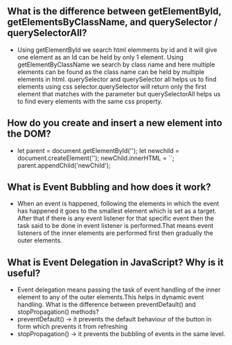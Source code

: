 ## What is the difference between getElementById, getElementsByClassName, and querySelector / querySelectorAll?
-  Using getElementById we search html elemments by id and it will give one element as an Id can be held by only 1 element. Using getElementByClassName we search by class name and here multiple elements can be found as the class name can be held by multiple elements in html. querySelector and querySelector all helps us to find elements using css selector.querySelector will return only the first element that matches with the parameter but querySelectorAll helps us to find every elements with the same css property.
## How do you create and insert a new element into the DOM?
- let parent = document.getElementById('');
let newchild = document.createElement('');
newChild.innerHTML = ``;
parent.appendChild('newChild');
## What is Event Bubbling and how does it work?
- When an event is happened, following the elements in which the event has happened it goes to the smallest element which is set as a target. After that if there is any event listener for that specific event then the task said to be done in event listener is performed.That means event listeners of the inner elements are performed first then gradually the outer elements.
## What is Event Delegation in JavaScript? Why is it useful?
- Event delegation means passing the task of event handling of the inner element to any of the outer elements.This helps in dynamic event handling.
What is the difference between preventDefault() and stopPropagation() methods?
- preventDefault() -> it prevents the default behaviour of the button in form which prevents it from refreshing
- stopPropagation() -> it prevents the bubbling of events in the same level.